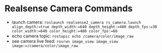 # Realsense Camera Commands
- launch camera: ```roslaunch realsense2_camera rs_camera.launch align_depth:=true depth_width:=640 depth_height:=480 depth_fps:=30 color_width:=640 color_height:=480 color_fps:=60```
- echo camera topic: ```rostopic echo /camera/color/image_raw```
- see camera live feed: ```rosrun image_view image_view image:=/camera/color/image_raw```

